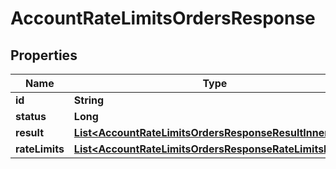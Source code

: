 

# AccountRateLimitsOrdersResponse


## Properties

| Name | Type | Description | Notes |
|------------ | ------------- | ------------- | -------------|
|**id** | **String** |  |  [optional] |
|**status** | **Long** |  |  [optional] |
|**result** | [**List&lt;AccountRateLimitsOrdersResponseResultInner&gt;**](AccountRateLimitsOrdersResponseResultInner.md) |  |  [optional] |
|**rateLimits** | [**List&lt;AccountRateLimitsOrdersResponseRateLimitsInner&gt;**](AccountRateLimitsOrdersResponseRateLimitsInner.md) |  |  [optional] |



